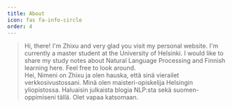 ```yaml
---
title: About
icon: fas fa-info-circle
order: 4
---
```


> Hi, there! I'm Zhixu and very glad you visit my personal website. I'm currently a master student at the University of Helsinki. I would like to share my study notes about Natural Language Processing and Finnish learning here. Feel free to look around.    
Hei, Nimeni on Zhixu ja olen hauska, että sinä vierailet verkkosivustossani. Minä olen maisteri-opiskelija Helsingin yliopistossa. Haluaisin julkaista blogia NLP:sta sekä suomen-oppimiseni tällä. Olet vapaa katsomaan.

